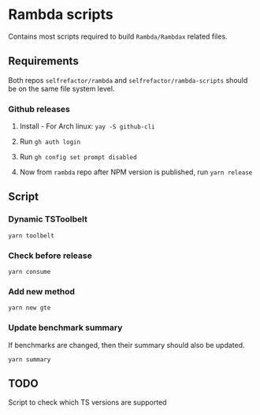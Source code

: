 # Rambda scripts

Contains most scripts required to build `Rambda/Rambdax` related files.

## Requirements

Both repos `selfrefactor/rambda` and `selfrefactor/rambda-scripts` should be on the same file system level.

### Github releases

1. Install - For Arch linux: `yay -S github-cli`

2. Run `gh auth login`

3. Run `gh config set prompt disabled`

4. Now from `rambda` repo after NPM version is published, run `yarn release`

## Script

### Dynamic TSToolbelt

`yarn toolbelt`

### Check before release

`yarn consume`

### Add new method

`yarn new gte`

### Update benchmark summary

If benchmarks are changed, then their summary should also be updated.

`yarn summary`

## TODO

Script to check which TS versions are supported